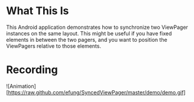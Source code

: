 # What This Is
This Android application demonstrates how to synchronize two ViewPager instances on the
same layout. This might be useful if you have fixed elements in between the two pagers,
and you want to position the ViewPagers relative to those elements.

# Recording
![Animation][https://raw.github.com/efung/SyncedViewPager/master/demo/demo.gif]

